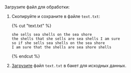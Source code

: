 Загрузите файл для обработки:

1. Скопируйте и сохраните в файле `text.txt`:

    {% cut "text.txt" %}

    ```text
    she sells sea shells on the sea shore
    the shells that she sells are sea shells I am sure
    so if she sells sea shells on the sea shore
    I am sure that the shells are sea shore shells
    ```

    {% endcut %}

1. [Загрузите](../../../storage/operations/objects/upload) файл `text.txt` в бакет для исходных данных.
